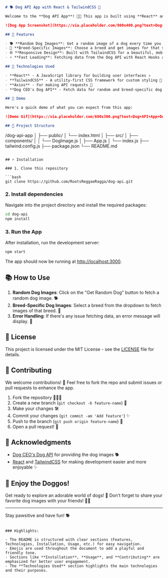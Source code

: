 ```markdown
# 🐕 Dog API App with React & TailwindCSS 🐾

Welcome to the **Dog API App**! 🐶✨ This app is built using **React** and styled with **TailwindCSS**, and it fetches data from the awesome [Dog CEO's Dog API](https://dog.ceo/dog-api/documentation) to display random dog images and breed information.

![Dog App Screenshot](https://via.placeholder.com/800x400.png?text=Dog+API+App+Screenshot)

## 🚀 Features

- 🐕 **Random Dog Images**: Get a random image of a dog every time you click the button!
- 🐾 **Breed-Specific Images**: Choose a breed and get images for that specific breed!
- 🌐 **Responsive Design**: Built with TailwindCSS for a beautiful, mobile-friendly design.
- ⚡ **Fast Loading**: Fetching data from the Dog API with React Hooks and efficient state management.

## 🔧 Technologies Used

- **React** - A JavaScript library for building user interfaces ⚛️
- **TailwindCSS** - A utility-first CSS framework for custom styling 💅
- **Axios** - For making API requests 📡
- **Dog CEO's Dog API** - Fetch data for random and breed-specific dog images 🐶

## 📸 Demo

Here's a quick demo of what you can expect from this app:

![Demo Gif](https://via.placeholder.com/600x300.png?text=Dog+API+App+Demo+GIF)

## 📂 Project Structure

```
/dog-api-app
│
├── public/
│   └── index.html
│
├── src/
│   ├── components/
│   │   └── DogImage.js
│   ├── App.js
│   └── index.js
├── tailwind.config.js
├── package.json
└── README.md
```

## ⚡ Installation

### 1. Clone this repository

```bash
git clone https://github.com/RootsReggaeRagga/dog-api.git
```

### 2. Install dependencies

Navigate into the project directory and install the required packages:

```bash
cd dog-api
npm install
```

### 3. Run the App

After installation, run the development server:

```bash
npm start
```

The app should now be running at [http://localhost:3000](http://localhost:3000).

## 📚 How to Use

1. **Random Dog Images**: Click on the "Get Random Dog" button to fetch a random dog image. 🐕
2. **Breed-Specific Dog Images**: Select a breed from the dropdown to fetch images of that breed. 🐾
3. **Error Handling**: If there's any issue fetching data, an error message will display. 💬

## 📜 License

This project is licensed under the MIT License - see the [LICENSE](LICENSE) file for details.

## 🤝 Contributing

We welcome contributions! 🙌 Feel free to fork the repo and submit issues or pull requests to enhance the app.

1. Fork the repository 🧑‍🤝‍🧑
2. Create a new branch (`git checkout -b feature-name`) 🌱
3. Make your changes 🛠️
4. Commit your changes (`git commit -am 'Add feature'`) ✨
5. Push to the branch (`git push origin feature-name`) 🚀
6. Open a pull request! 🔄

## 🐾 Acknowledgments

- [Dog CEO's Dog API](https://dog.ceo/dog-api/documentation) for providing the dog images 🐕
- [React](https://reactjs.org/) and [TailwindCSS](https://tailwindcss.com/) for making development easier and more enjoyable ✨

## 🐶 Enjoy the Doggos!

Get ready to explore an adorable world of dogs! 🐾 Don't forget to share your favorite dog images with your friends! 🐶💙

---

Stay pawsitive and have fun! 🐕
```

### Highlights:

- The README is structured with clear sections (Features, Technologies, Installation, Usage, etc.) for easy navigation.
- Emojis are used throughout the document to add a playful and friendly tone.
- Sections like **Installation**, **Usage**, and **Contributing** are emphasized for better user engagement.
- The **Technologies Used** section highlights the main technologies and their purposes.